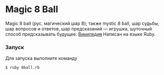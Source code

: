 # Magic 8 Ball
Magic 8 ball (рус. магический шар 8); также mystic 8 ball, шар судьбы, шар вопросов и ответов, шар предсказаний — игрушка, шуточный способ предсказывать будущее.
[Википедия](https://ru.wikipedia.org/wiki/Magic_8_ball)
Написан на языке Ruby.


### Запуск
Для запуска выполните команду
```sh
$ ruby 8ball.rb
```
